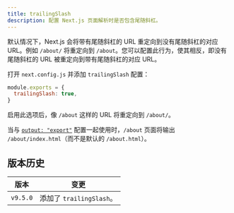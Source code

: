 ```yaml
---
title: trailingSlash
description: 配置 Next.js 页面解析时是否包含尾随斜杠。
---
```




默认情况下，Next.js 会将带有尾随斜杠的 URL 重定向到没有尾随斜杠的对应 URL。例如 `/about/` 将重定向到 `/about`。您可以配置此行为，使其相反，即没有尾随斜杠的 URL 被重定向到带有尾随斜杠的对应 URL。

打开 `next.config.js` 并添加 `trailingSlash` 配置：

```js filename="next.config.js"
module.exports = {
  trailingSlash: true,
}
```

启用此选项后，像 `/about` 这样的 URL 将重定向到 `/about/`。

当与 [`output: "export"`](/docs/app/building-your-application/deploying/static-exports) 配置一起使用时，`/about` 页面将输出 `/about/index.html`（而不是默认的 `/about.html`）。

## 版本历史

| 版本  | 变更                |
| -------- | ---------------------- |
| `v9.5.0` | 添加了 `trailingSlash`。 |